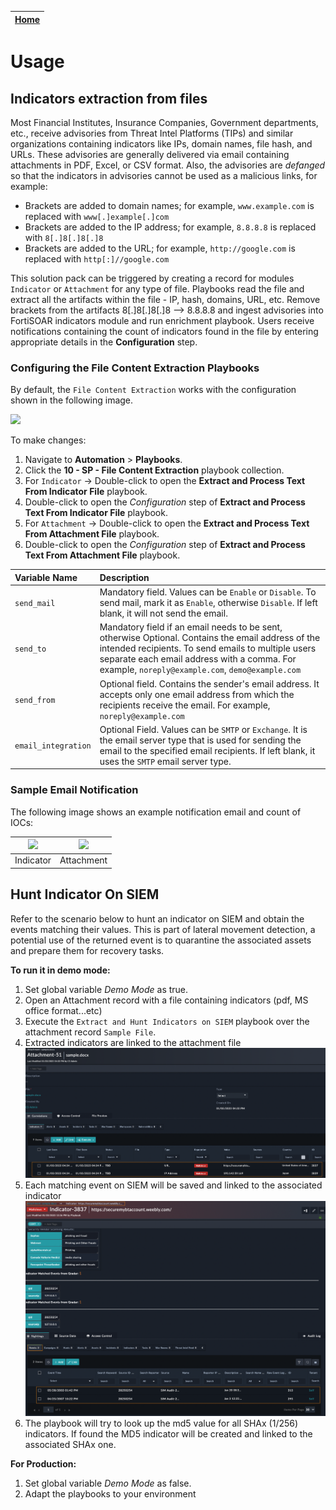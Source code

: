 | [Home](../README.md) |
|----------------------|
# Usage

## Indicators extraction from files

Most Financial Institutes, Insurance Companies, Government departments, etc., receive advisories from Threat Intel Platforms (TIPs) and similar organizations containing indicators like IPs, domain names, file hash, and URLs. These advisories are generally delivered via email containing attachments in PDF, Excel, or CSV format. Also, the advisories are *defanged* so that the indicators in advisories cannot be used as a malicious links, for example:

- Brackets are added to domain names; for example, `www.example.com` is replaced with `www[.]example[.]com`
- Brackets are added to the IP address; for example, `8.8.8.8` is replaced with `8[.]8[.]8[.]8`
- Brackets are added to the URL; for example, `http://google.com` is replaced with `http[:]//google.com`

This solution pack can be triggered by creating a record for modules `Indicator` or `Attachment` for any type of file. Playbooks read the file and extract all the artifacts within the file - IP, hash, domains, URL, etc. Remove brackets from the artifacts 8[.]8[.]8[.]8 --> 8.8.8.8 and ingest advisories into FortiSOAR indicators module and run enrichment playbook. Users receive notifications containing the count of indicators found in the file by entering appropriate details in the **Configuration** step.

### Configuring the File Content Extraction Playbooks

By default, the `File Content Extraction` works with the configuration shown in the following image.

![](./res/Config.png)

To make changes:
1. Navigate to **Automation** > **Playbooks**.
2. Click the **10 - SP - File Content Extraction** playbook collection.
3. For `Indicator` -> Double-click to open the **Extract and Process Text From Indicator File** playbook.
4. Double-click to open the *Configuration* step of **Extract and Process Text From Indicator File** playbook.
5. For `Attachment` -> Double-click to open the **Extract and Process Text From Attachment File** playbook.
6. Double-click to open the *Configuration* step of **Extract and Process Text From Attachment File** playbook.


| Variable Name       | Description                                                                                                                                                                                                                                                |
|:--------------------|:-----------------------------------------------------------------------------------------------------------------------------------------------------------------------------------------------------------------------------------------------------------|
| `send_mail`         | Mandatory field. Values can be `Enable` or `Disable`. To send mail, mark it as `Enable`, otherwise `Disable`. If left blank, it will not send the email.                                                                                                   |
| `send_to`           | Mandatory field if an email needs to be sent, otherwise Optional. Contains the email address of the intended recipients. To send emails to multiple users separate each email address with a comma. For example, `noreply@example.com`, `demo@example.com` |
| `send_from`         | Optional field. Contains the sender's email address. It accepts only one email address from which the recipients receive the email. For example, `noreply@example.com`                                                                                     |
| `email_integration` | Optional Field. Values can be `SMTP` or `Exchange`. It is the email server type that is used for sending the email to the specified email recipients. If left blank, it uses the `SMTP` email server type.                                                 |
### Sample Email Notification
The following image shows an example notification email and count of IOCs:

| ![](./res/Indicator.png) | ![](./res/Attachment.png) |
|:------------------------:|:-------------------------:|
|        Indicator         |        Attachment         |

## Hunt Indicator On SIEM

Refer to the scenario below to hunt an indicator on SIEM and obtain the events matching their values. This is part of lateral movement detection, a potential use of the returned event is to quarantine the associated assets and prepare them for recovery tasks.

**To run it in demo mode:**
1. Set global variable *Demo Mode* as true.
2. Open an Attachment record with a file containing indicators (pdf, MS office format...etc)
3. Execute the `Extract and Hunt Indicators on SIEM` playbook over the attachment record `Sample File`.
4. Extracted indicators are linked to the attachment file
![](res/linked_indicators.png)
5. Each matching event on SIEM will be saved and linked to the associated indicator
![](res/linked_events.png)
6. The playbook will try to look up the md5 value for all SHAx (1/256) indicators. If found the MD5 indicator will be created and linked to the associated SHAx one.

**For Production:**
1. Set global variable *Demo Mode* as false.
2. Adapt the playbooks to your environment
